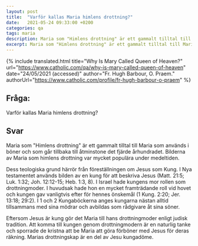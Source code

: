 ```yaml
---
layout: post
title:  "Varför kallas Maria himlens drottning?"
date:   2021-05-24 09:33:00 +0200
categories: qa
tags: maria
description: Maria som "Himlens drottning" är ett gammalt tilltal till Maria som används i böner och som går tillbaka till åtminstone det fjärde århundradet.  Bilderna av Maria som himlens drottning var mycket populära under medeltiden.
excerpt: Maria som "Himlens drottning" är ett gammalt tilltal till Maria som används i böner och som går tillbaka till åtminstone det fjärde århundradet.  Bilderna av Maria som himlens drottning var mycket populära under medeltiden.
---
```



{% include translated.html 
    title="Why Is Mary Called Queen of Heaven?"
    url="https://www.catholic.com/qa/why-is-mary-called-queen-of-heaven"
     date="24/05/2021 (accessed)" 
    author="Fr. Hugh Barbour, O. Praem." 
    authorUrl="https://www.catholic.com/profile/fr-hugh-barbour-o-praem"
%}

## Fråga:
Varför kallas Maria himlens drottning?

## Svar

Maria som "Himlens drottning" är ett gammalt tilltal till Maria som används i böner och som går tillbaka till åtminstone det fjärde århundradet.  Bilderna av Maria som himlens drottning var mycket populära under medeltiden.

Dess teologiska grund härrör från föreställningen om Jesus som Kung.  I Nya testamentet används bilden av en kung för att beskriva Jesus (Matt. 21:5; Luk. 1:32; Joh. 12:12-15; Heb. 1:3, 8).  I Israel hade kungens mor rollen som drottningmoder.  I huvudsak hade hon en mycket framträdande roll vid hovet och kungen gav vanligtvis efter för hennes önskemål (1 Kung. 2:20; Jer. 13:18; 29:2).  I 1 och 2 Kungaböckerna anges kungarna nästan alltid tillsammans med sina mödrar och avbildas som rådgivare åt sina söner.

Eftersom Jesus är kung gör det Maria till hans drottningmoder enligt judisk tradition.  Att komma till kungen genom drottningmodern är en naturlig tanke och sporrade de kristna att be Maria att göra förböner med Jesus för deras räkning.  Marias drottningskap är en del av Jesu kungadöme.  

